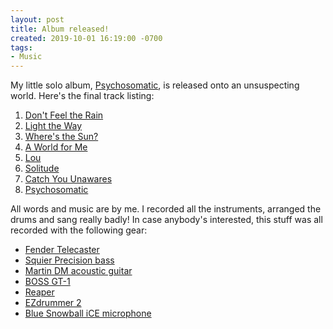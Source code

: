 ```yaml
---
layout: post
title: Album released!
created: 2019-10-01 16:19:00 -0700
tags:
- Music
---
```


My little solo album, [Psychosomatic][psychosomatic-album], is released onto an unsuspecting world. Here's the final track listing:

1. [Don't Feel the Rain][dont-feel-the-rain]
2. [Light the Way][light-the-way]
3. [Where's the Sun?][wheres-the-sun]
4. [A World for Me][a-world-for-me]
5. [Lou][lou]
6. [Solitude][solitude]
7. [Catch You Unawares][catch-you-unawares]
8. [Psychosomatic][psychosomatic]

All words and music are by me. I recorded all the instruments, arranged the drums and sang really badly! In case anybody's interested, this stuff was all recorded with the following gear:

* [Fender Telecaster][telecaster]
* [Squier Precision bass][precision]
* [Martin DM acoustic guitar][martin-guitars]
* [BOSS GT-1][boss-gt-1]
* [Reaper][reaper]
* [EZdrummer 2][ezdrummer-2]
* [Blue Snowball iCE microphone][snowball-ice]

[a-world-for-me]: https://soundcloud.com/richardthepeace/a-world-for-me
[boss-gt-1]: https://www.boss.info/us/products/gt-1/
[catch-you-unawares]: https://soundcloud.com/richardthepeace/catch-you-unawares
[dont-feel-the-rain]: https://soundcloud.com/richardthepeace/dont-feel-the-rain
[ezdrummer-2]: https://www.toontrack.com/product/ezdrummer-2
[light-the-way]: https://soundcloud.com/richardthepeace/light-the-way
[lou]: https://soundcloud.com/richardthepeace/lou
[martin-guitars]: https://www.martinguitar.com/guitars/
[precision]: https://shop.fender.com/en-US/squier-electric-basses/precision-bass/affinity-series-precision-bass-pj/0370500505.html
[psychosomatic]: https://soundcloud.com/richardthepeace/psychosomatic
[psychosomatic-album]: https://soundcloud.com/richardthepeace/sets/psychosomatic
[reaper]: http://reaper.fm/
[snowball-ice]: https://www.bluedesigns.com/products/snowball-ice/
[solitude]: https://soundcloud.com/richardthepeace/solitude
[telecaster]: https://shop.fender.com/en-US/electric-guitars/telecaster/
[wheres-the-sun]: https://soundcloud.com/richardthepeace/wheres-the-sun
